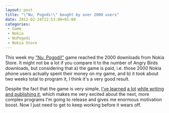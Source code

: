 ```yaml
---
layout: post
title: "\"Nu, Pogodi!\" bought by over 2000 users"
date: 2012-02-24T22:53:00+01:00
categories:
 - Game
 - Nokia
 - NuPogodi
 - Nokia Store
---
```


This week my ["Nu, Pogodi!"](http://store.ovi.com/content/219800) game reached the 2000 downloads from Nokia Store. It might not be a lot if you compare it to the number of Angry Birds downloads, but considering that a) the game is paid, i.e. those 2000 Nokia phone users actually spent their money on my game, and b) it took about two weeks total to program it, I think it's a very good result.

Despite the fact that the game is very simple, [I've learned](/blog/2012/01/22/how-not-to-test-your-qml-application) [a lot](/blog/2012/01/31/updating-qt-applications-in-nokia-store/) [while writing](/blog/2012/02/01/handling-qml-errors-101) [and publishing it](/blog/2012/02/23/nokia-belle-update-and-content), which makes me very excited about the next, more complex programs I'm going to release and gives me enormous motivation boost. Now I just need to get to keep working before it wears off.
